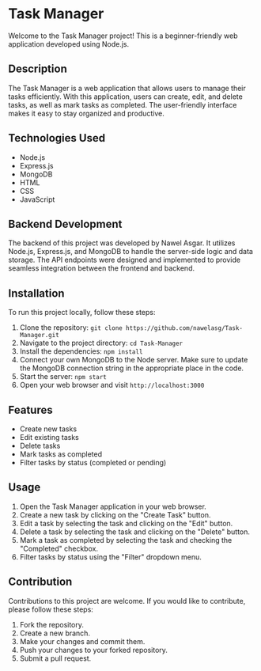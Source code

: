 # Task Manager

Welcome to the Task Manager project! This is a beginner-friendly web application developed using Node.js.

## Description

The Task Manager is a web application that allows users to manage their tasks efficiently. With this application, users can create, edit, and delete tasks, as well as mark tasks as completed. The user-friendly interface makes it easy to stay organized and productive.

## Technologies Used

- Node.js
- Express.js
- MongoDB
- HTML
- CSS
- JavaScript

## Backend Development

The backend of this project was developed by Nawel Asgar. It utilizes Node.js, Express.js, and MongoDB to handle the server-side logic and data storage. The API endpoints were designed and implemented to provide seamless integration between the frontend and backend.

## Installation

To run this project locally, follow these steps:

1. Clone the repository: `git clone https://github.com/nawelasg/Task-Manager.git`
2. Navigate to the project directory: `cd Task-Manager`
3. Install the dependencies: `npm install`
4. Connect your own MongoDB to the Node server. Make sure to update the MongoDB connection string in the appropriate place in the code.
5. Start the server: `npm start`
6. Open your web browser and visit `http://localhost:3000`

## Features

- Create new tasks
- Edit existing tasks
- Delete tasks
- Mark tasks as completed
- Filter tasks by status (completed or pending)

## Usage

1. Open the Task Manager application in your web browser.
2. Create a new task by clicking on the "Create Task" button.
3. Edit a task by selecting the task and clicking on the "Edit" button.
4. Delete a task by selecting the task and clicking on the "Delete" button.
5. Mark a task as completed by selecting the task and checking the "Completed" checkbox.
6. Filter tasks by status using the "Filter" dropdown menu.

## Contribution

Contributions to this project are welcome. If you would like to contribute, please follow these steps:

1. Fork the repository.
2. Create a new branch.
3. Make your changes and commit them.
4. Push your changes to your forked repository.
5. Submit a pull request.

